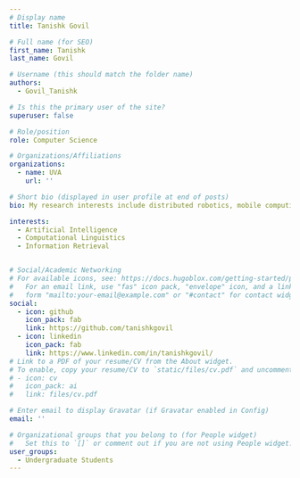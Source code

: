 ```yaml
---
# Display name
title: Tanishk Govil

# Full name (for SEO)
first_name: Tanishk
last_name: Govil

# Username (this should match the folder name)
authors:
  - Govil_Tanishk

# Is this the primary user of the site?
superuser: false

# Role/position
role: Computer Science

# Organizations/Affiliations
organizations:
  - name: UVA
    url: ''

# Short bio (displayed in user profile at end of posts)
bio: My research interests include distributed robotics, mobile computing and programmable matter.

interests:
  - Artificial Intelligence
  - Computational Linguistics
  - Information Retrieval


# Social/Academic Networking
# For available icons, see: https://docs.hugoblox.com/getting-started/page-builder/#icons
#   For an email link, use "fas" icon pack, "envelope" icon, and a link in the
#   form "mailto:your-email@example.com" or "#contact" for contact widget.
social:
  - icon: github
    icon_pack: fab
    link: https://github.com/tanishkgovil
  - icon: linkedin
    icon_pack: fab
    link: https://www.linkedin.com/in/tanishkgovil/
# Link to a PDF of your resume/CV from the About widget.
# To enable, copy your resume/CV to `static/files/cv.pdf` and uncomment the lines below.
# - icon: cv
#   icon_pack: ai
#   link: files/cv.pdf

# Enter email to display Gravatar (if Gravatar enabled in Config)
email: ''

# Organizational groups that you belong to (for People widget)
#   Set this to `[]` or comment out if you are not using People widget.
user_groups:
  - Undergraduate Students
---
```


